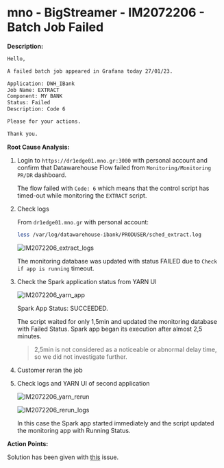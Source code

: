 # mno - BigStreamer - IM2072206 - Batch Job Failed

<b>Description:</b>

```bash
Hello,

A failed batch job appeared in Grafana today 27/01/23.

Application: DWH_IBank
Job Name: EXTRACT
Component: MY BANK
Status: Failed
Description: Code 6

Please for your actions.

Thank you.
```

<b>Root Cause Analysis:</b>

1. Login to `https://dr1edge01.mno.gr:3000` with personal account and confirm that Datawarehouse Flow failed from `Monitoring/Monitoring PR/DR` dashboard.

   The flow failed with `Code: 6` which means that the control script has timed-out while monitoring the `EXTRACT` script.

2. Check logs

    From `dr1edge01.mno.gr` with personal account:

    ``` bash
    less /var/log/datawarehouse-ibank/PRODUSER/sched_extract.log
    ```

    ![IM2072206_extract_logs](.media/IM2072206_extract_logs.png)

    The monitoring database was updated with status FAILED due to `Check if app is running` timeout.

3. Check the Spark application status from YARN UI

   ![IM2072206_yarn_app](.media/IM2072206_yarn_app.png)

   Spark App Status: SUCCEEDED.

   The script waited for only 1,5min and updated the monitoring database with Failed Status. Spark app began its execution after almost 2,5 minutes.
   > 2,5min is not considered as a noticeable or abnormal delay time, so we did not investigate further.

4. Customer reran the job

5. Check logs and YARN UI of second application

   ![IM2072206_yarn_rerun](.media/IM2072206_yarn_rerun.png)

   ![IM2072206_rerun_logs](.media/IM2072206_rerun_logs.png)

   In this case the Spark app started immediately and the script updated the monitoring app with Running Status.

<b>Action Points:</b>

Solution has been given with [this](https://metis.ghi.com/obss/oss/sysadmin-group/support/-/issues/101#ndef_94836) issue.
